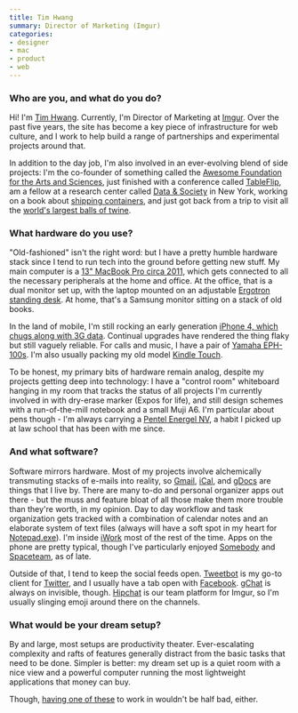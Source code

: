 ```yaml
---
title: Tim Hwang
summary: Director of Marketing (Imgur)
categories:
- designer
- mac
- product
- web
---
```


### Who are you, and what do you do?

Hi! I'm [Tim Hwang](http://timhwang.org/ "Tim's website."). Currently, I'm Director of Marketing at [Imgur][]. Over the past five years, the site has become a key piece of infrastructure for web culture, and I work to help build a range of partnerships and experimental projects around that.

In addition to the day job, I'm also involved in an ever-evolving blend of side projects: I'm the co-founder of something called the [Awesome Foundation for the Arts and Sciences](http://www.awesomefoundation.org/ "The Awesome Foundation."), just finished with a conference called [TableFlip](http://tableflip.us/ "A tabletop gaming conference."), am a fellow at a research center called [Data & Society](http://www.datasociety.net/ "A research think tank in New York.") in New York, working on a book about [shipping containers](https://www.kickstarter.com/projects/timhwang/the-container-guide "Tim's Kickstarted shipping containers field guide."), and just got back from a trip to visit all the [world's largest balls of twine](http://www.theatlantic.com/technology/archive/2014/09/twisted-the-battle-to-be-the-worlds-largest-ball-of-twine/379828/ "An Atlantic article about the world's largest ball of twin."). 

### What hardware do you use?

"Old-fashioned" isn't the right word: but I have a pretty humble hardware stack since I tend to run tech into the ground before getting new stuff. My main computer is a [13" MacBook Pro circa 2011][macbook-pro], which gets connected to all the necessary peripherals at the home and office. At the office, that is a dual monitor set up, with the laptop mounted on an adjustable [Ergotron standing desk][workfit-s]. At home, that's a Samsung monitor sitting on a stack of old books. 

In the land of mobile, I'm still rocking an early generation [iPhone 4, which chugs along with 3G data][iphone-4]. Continual upgrades have rendered the thing flaky but still vaguely reliable. For calls and music, I have a pair of [Yamaha EPH-100s][eph-100]. I'm also usually packing my old model [Kindle Touch][kindle-touch].

To be honest, my primary bits of hardware remain analog, despite my projects getting deep into technology: I have a "control room" whiteboard hanging in my room that tracks the status of all projects I'm currently involved in with dry-erase marker (Expos for life), and still design schemes with a run-of-the-mill notebook and a small Muji A6. I'm particular about pens though - I'm always carrying a [Pentel Energel NV][energel-nv], a habit I picked up at law school that has been with me since. 

### And what software?

Software mirrors hardware. Most of my projects involve alchemically transmuting stacks of e-mails into reality, so [Gmail][], [iCal][], and [gDocs][google-docs] are things that I live by. There are many to-do and personal organizer apps out there - but the muss and feature bloat of all those make them more trouble than they're worth, in my opinion. Day to day workflow and task organization gets tracked with a combination of calendar notes and an elaborate system of text files (always will have a soft spot in my heart for [Notepad.exe][notepad]). I'm inside [iWork][] most of the rest of the time. Apps on the phone are pretty typical, though I've particularly enjoyed [Somebody][somebody-ios] and [Spaceteam][spaceteam-ios], as of late.

Outside of that, I tend to keep the social feeds open. [Tweetbot][] is my go-to client for [Twitter][], and I usually have a tab open with [Facebook][]. [gChat][google-talk] is always on invisible, though. [Hipchat][] is our team platform for Imgur, so I'm usually slinging emoji around there on the channels.

### What would be your dream setup?

By and large, most setups are productivity theater. Ever-escalating complexity and rafts of features generally distract from the basic tasks that need to be done. Simpler is better: my dream set up is a quiet room with a nice view and a powerful computer running the most lightweight applications that money can buy. 

Though, [having one of these](http://www.cantstopthemovies.com/wp-content/uploads/2012/03/The-War-Room.jpg "A picture of the war room in Dr Strangelove.") to work in wouldn't be half bad, either.

[energel-nv]: http://www.pentel.com/store/energel-nv-gel-pen "A liquid gel pen."
[eph-100]: https://usa.yamaha.com/products/audio-visual/headphones/eph-100_silver_w/ "In-ear headphones."
[iphone-4]: https://en.wikipedia.org/wiki/IPhone_4 "A smartphone."
[kindle-touch]: https://www.amazon.com/Kindle-Touch-e-Reader-Touch-Screen-Wi-Fi-Special-Offers/dp/B005890G8Y "A digital book reader."
[macbook-pro]: https://www.apple.com/macbook-pro/ "A laptop."
[workfit-s]: https://www.ergotron.com/tabid/640/language/en-US/default.aspx "A monitor/keyboard station that lets you switch between sitting and standing."
[facebook]: https://www.facebook.com/ "A social networking site."
[gmail]: https://mail.google.com/mail/ "Web-based email."
[google-docs]: https://en.wikipedia.org/wiki/Google_Docs "A web-based office suite."
[google-talk]: https://en.wikipedia.org/wiki/Google_Talk "Google's own audio/video/text chat system."
[hipchat]: https://www.hipchat.com/ "A hosted IM and file service."
[ical]: https://en.wikipedia.org/wiki/ICal "Calendaring software included with Mac OS X."
[imgur]: https://imgur.com/ "An image sharing service."
[iwork]: https://en.wikipedia.org/wiki/IWork "An office suite for the Mac."
[notepad]: https://en.wikipedia.org/wiki/Notepad_(software) "A simple text editor included with Windows."
[somebody-ios]: http://somebodyapp.com/ "A unique messaging app."
[spaceteam-ios]: https://itunes.apple.com/us/app/spaceteam/id570510529 "A party game where you shout instructions at your friends to save your ship."
[tweetbot]: https://tapbots.com/tweetbot/mac/ "A Twitter client for the Mac."
[twitter]: https://twitter.com/ "An online micro-blogging platform."
